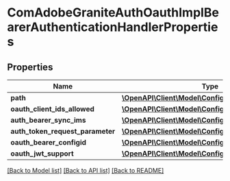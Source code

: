 # ComAdobeGraniteAuthOauthImplBearerAuthenticationHandlerProperties

## Properties
Name | Type | Description | Notes
------------ | ------------- | ------------- | -------------
**path** | [**\OpenAPI\Client\Model\ConfigNodePropertyString**](ConfigNodePropertyString.md) |  | [optional] 
**oauth_client_ids_allowed** | [**\OpenAPI\Client\Model\ConfigNodePropertyArray**](ConfigNodePropertyArray.md) |  | [optional] 
**auth_bearer_sync_ims** | [**\OpenAPI\Client\Model\ConfigNodePropertyBoolean**](ConfigNodePropertyBoolean.md) |  | [optional] 
**auth_token_request_parameter** | [**\OpenAPI\Client\Model\ConfigNodePropertyString**](ConfigNodePropertyString.md) |  | [optional] 
**oauth_bearer_configid** | [**\OpenAPI\Client\Model\ConfigNodePropertyString**](ConfigNodePropertyString.md) |  | [optional] 
**oauth_jwt_support** | [**\OpenAPI\Client\Model\ConfigNodePropertyBoolean**](ConfigNodePropertyBoolean.md) |  | [optional] 

[[Back to Model list]](../README.md#documentation-for-models) [[Back to API list]](../README.md#documentation-for-api-endpoints) [[Back to README]](../README.md)


